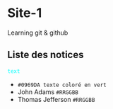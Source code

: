 # Site-1
Learning git &amp; github
## Liste des notices
<code style="color : aqua">text</code>
+ `#0969DA texte coloré en vert`
+ John Adams `#RRGGBB`
+ Thomas Jefferson `#RRGGBB`
